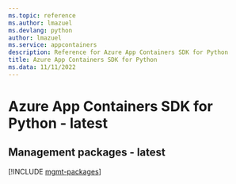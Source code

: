 ```yaml
---
ms.topic: reference
ms.author: lmazuel
ms.devlang: python
author: lmazuel
ms.service: appcontainers
description: Reference for Azure App Containers SDK for Python
title: Azure App Containers SDK for Python
ms.data: 11/11/2022
---
```

# Azure App Containers SDK for Python - latest

## Management packages - latest
[!INCLUDE [mgmt-packages](app-containers-mgmt-index.md)]
